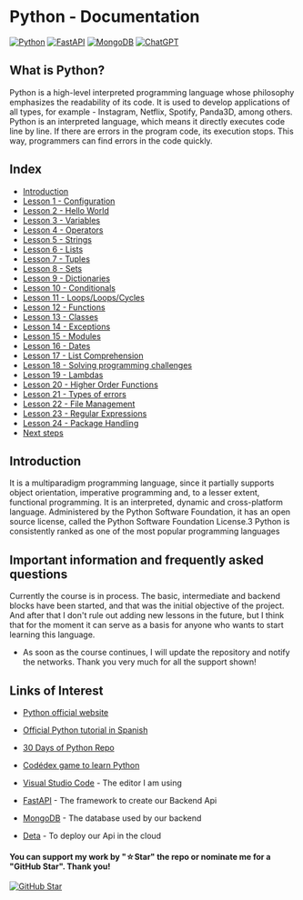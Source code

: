 # Python - Documentation

[![Python](https://img.shields.io/badge/Python-3.10+-yellow?style=for-the-badge&logo=python&logoColor=white&labelColor=101010)](https://python.org)
[![FastAPI](https://img.shields.io/badge/FastAPI-0.88.0+-00a393?style=for-the-badge&logo=fastapi&logoColor=white&labelColor=101010)](https://fastapi.tiangolo.com)
[![MongoDB](https://img.shields.io/badge/MongoDB-6.0+-00684A?style=for-the-badge&logo=mongodb&logoColor=white&labelColor=101010)](https://www.mongodb.com)
[![ChatGPT](https://img.shields.io/badge/ChatGPT-GPT--4-7CF178?style=for-the-badge&logo=openai&logoColor=white&labelColor=101010)](https://platform.openai.com)

## What is Python?

Python is a high-level interpreted programming language whose philosophy emphasizes the readability of its code. It is used to develop applications of all types, for example - Instagram, Netflix, Spotify, Panda3D, among others. Python is an interpreted language, which means it directly executes code line by line. If there are errors in the program code, its execution stops. This way, programmers can find errors in the code quickly.

## Index

* [Introduction](https://youtu.be/Kp4Mvapo5kc)
* [Lesson 1 - Configuration](https://youtu.be/Kp4Mvapo5kc?t=850)
* [Lesson 2 - Hello World](https://youtu.be/Kp4Mvapo5kc?t=1518)
* [Lesson 3 - Variables](https://youtu.be/Kp4Mvapo5kc?t=2938)
* [Lesson 4 - Operators](https://youtu.be/Kp4Mvapo5kc?t=5665)
* [Lesson 5 - Strings](https://youtu.be/Kp4Mvapo5kc?t=8643)
* [Lesson 6 - Lists](https://youtu.be/Kp4Mvapo5kc?t=10872)
* [Lesson 7 - Tuples](https://youtu.be/Kp4Mvapo5kc?t=14711)
* [Lesson 8 - Sets](https://youtu.be/Kp4Mvapo5kc?t=16335)
* [Lesson 9 - Dictionaries](https://youtu.be/Kp4Mvapo5kc?t=18506)
* [Lesson 10 - Conditionals](https://youtu.be/Kp4Mvapo5kc?t=21442)
* [Lesson 11 - Loops/Loops/Cycles](https://youtu.be/Kp4Mvapo5kc?t=23822)
* [Lesson 12 - Functions](https://youtu.be/Kp4Mvapo5kc?t=26619)
* [Lesson 13 - Classes](https://youtu.be/Kp4Mvapo5kc?t=29327)
* [Lesson 14 - Exceptions](https://youtu.be/Kp4Mvapo5kc?t=32030)
* [Lesson 15 - Modules](https://youtu.be/Kp4Mvapo5kc?t=34583)
* [Lesson 16 - Dates](https://youtu.be/TbcEqkabAWU?t=202)
* [Lesson 17 - List Comprehension](https://youtu.be/TbcEqkabAWU?t=3239)
* [Lesson 18 - Solving programming challenges](https://youtu.be/TbcEqkabAWU?t=4142)
* [Lesson 19 - Lambdas](https://youtu.be/TbcEqkabAWU?t=9145)
* [Lesson 20 - Higher Order Functions](https://youtu.be/TbcEqkabAWU?t=10172)
* [Lesson 21 - Types of errors](https://youtu.be/TbcEqkabAWU?t=12721)
* [Lesson 22 - File Management](https://youtu.be/TbcEqkabAWU?t=15524)
* [Lesson 23 - Regular Expressions](https://youtu.be/TbcEqkabAWU?t=19762)
* [Lesson 24 - Package Handling](https://youtu.be/TbcEqkabAWU?t=24010)
* [Next steps](https://youtu.be/Kp4Mvapo5kc?t=36390)

## Introduction

It is a multiparadigm programming language, since it partially supports object orientation, imperative programming and, to a lesser extent, functional programming. It is an interpreted, dynamic and cross-platform language. Administered by the Python Software Foundation, it has an open source license, called the Python Software Foundation License.3​ Python is consistently ranked as one of the most popular programming languages

## Important information and frequently asked questions

Currently the course is in process. The basic, intermediate and backend blocks have been started, and that was the initial objective of the project. And after that I don't rule out adding new lessons in the future, but I think that for the moment it can serve as a basis for anyone who wants to start learning this language.

* As soon as the course continues, I will update the repository and notify the networks.
Thank you very much for all the support shown!

## Links of Interest

* [Python official website](https://www.python.org/)

* [Official Python tutorial in Spanish](https://docs.python.org/es/3/tutorial/index.html)

* [30 Days of Python Repo](https://github.com/Asabeneh/30-Days-Of-Python)

* [Codédex game to learn Python](https://www.codedex.io/)

* [Visual Studio Code](https://code.visualstudio.com/) - The editor I am using

* [FastAPI](https://fastapi.tiangolo.com/es/) - The framework to create our Backend Api

* [MongoDB](https://www.mongodb.com/) - The database used by our backend

* [Deta](https://www.deta.sh/) - To deploy our Api in the cloud

#### You can support my work by "☆Star" the repo or nominate me for a "GitHub Star". Thank you!

[![GitHub Star](https://img.shields.io/badge/GitHub-Nominar_a_star-yellow?style=for-the-badge&logo=github&logoColor=white&labelColor=101010)](https://stars.github.com/nominate/)